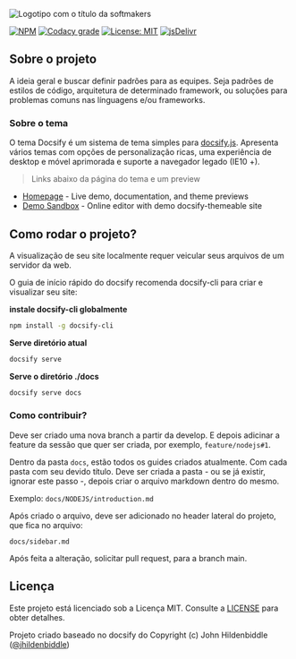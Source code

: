 ![Logotipo com o título da softmakers](https://camo.githubusercontent.com/ba40b51b26b675946cc60288f1253d77e467682ce43543c070d230764eebcace/68747470733a2f2f7777772e736f66746d616b6572732e636f6d2e62722f6173736574732f696d672f6c6f676f7469706f31347878686470692e706e67)

[![NPM](https://img.shields.io/npm/v/docsify-themeable.svg?style=flat-square)](https://www.npmjs.com/package/docsify-themeable)
[![Codacy grade](https://img.shields.io/codacy/grade/860d40719cbd4e0f91e145b87ec7c29a.svg?style=flat-square)](https://www.codacy.com/app/jhildenbiddle/docsify-themeable?utm_source=github.com&amp;utm_medium=referral&amp;utm_content=jhildenbiddle/docsify-themeable&amp;utm_campaign=Badge_Grade)
[![License: MIT](https://img.shields.io/badge/License-MIT-yellow.svg?style=flat-square)](https://github.com/jhildenbiddle/docsify-themeable/blob/master/LICENSE)
[![jsDelivr](https://data.jsdelivr.com/v1/package/npm/docsify-themeable/badge)](https://www.jsdelivr.com/package/npm/docsify-themeable)

## Sobre o projeto

A ideia geral e buscar definir padrões para as equipes. Seja padrões de estilos de código, arquitetura de determinado framework, ou soluções para problemas comuns nas línguagens e/ou frameworks.

### Sobre o tema

O tema Docsify é um sistema de tema simples para [docsify.js](docsify.js.org). Apresenta vários temas com opções de personalização ricas, uma experiência de desktop e móvel aprimorada e suporte a navegador legado (IE10 +).

> Links abaixo da página do tema e um preview

- [Homepage](https://jhildenbiddle.github.io/docsify-themeable) - Live demo, documentation, and theme previews
- [Demo Sandbox](https://codesandbox.io/s/xv36w4695o) - Online editor with demo docsify-themeable site

## Como rodar o projeto?

A visualização de seu site localmente requer veicular seus arquivos de um servidor da web.

O guia de início rápido do docsify recomenda docsify-cli para criar e visualizar seu site:

**instale docsify-cli globalmente**

```bash
npm install -g docsify-cli
```

**Serve diretório atual**

```bash
docsify serve
```

**Serve o diretório ./docs**

```bash
docsify serve docs
```

### Como contribuir?

Deve ser criado uma nova branch a partir da develop. E depois adicinar a feature da sessão que quer ser criada, por exemplo, `feature/nodejs#1`.

Dentro da pasta `docs`, estão todos os guides criados atualmente. Com cada pasta com seu devido título.
Deve ser criada a pasta - ou se já existir, ignorar este passo -, depois criar o arquivo markdown dentro do mesmo.

Exemplo: `docs/NODEJS/introduction.md`

Após criado o arquivo, deve ser adicionado no header lateral do projeto, que fica no arquivo:

`docs/sidebar.md`

Após feita a alteração, solicitar pull request, para a branch main.

## Licença

Este projeto está licenciado sob a Licença MIT. Consulte a [LICENSE](https://github.com/BrSoftMakers/coding-guidelines/blob/main/LICENSE) para obter detalhes.

Projeto criado baseado no docsify do Copyright (c) John Hildenbiddle ([@jhildenbiddle](https://twitter.com/jhildenbiddle))

